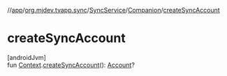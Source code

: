 //[app](../../../../index.md)/[org.mjdev.tvapp.sync](../../index.md)/[SyncService](../index.md)/[Companion](index.md)/[createSyncAccount](create-sync-account.md)

# createSyncAccount

[androidJvm]\
fun [Context](https://developer.android.com/reference/kotlin/android/content/Context.html).[createSyncAccount](create-sync-account.md)(): [Account](https://developer.android.com/reference/kotlin/android/accounts/Account.html)?
